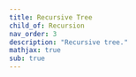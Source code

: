 ```yaml
---
title: Recursive Tree
child_of: Recursion
nav_order: 3
description: "Recursive tree."
mathjax: true
sub: true
---
```

